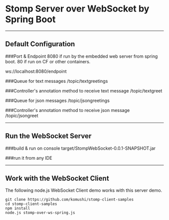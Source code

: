 # Stomp Server over WebSocket by Spring Boot


----------
Default Configuration
-------------
###Port & Endpoint
8080 if run by the embedded web server from spring boot.
80 if run on CF or other containers.

ws://localhost:8080/endpoint

###Queue for text messages
/topic/textgreetings

###Controller's annotation method to receive text message
/topic/textgreet

###Queue for json messages
/topic/jsongreetings

###Controller's annotation method to receive json message
/topic/jsongreet

----------
Run the WebSocket Server
-------------
###build & run on console
target/StompWebSocket-0.0.1-SNAPSHOT.jar

###run it from any IDE

----------
Work with the WebSocket Client
-------------
The following node.js WebSocket Client demo works with this server demo.

```
git clone https://github.com/komushi/stomp-client-samples
cd stomp-client-samples
npm install
node.js stomp-over-ws-spring.js
```